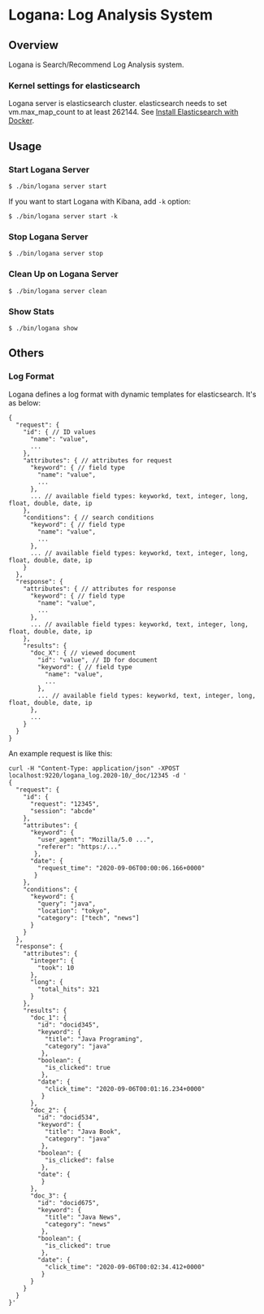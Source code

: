 Logana: Log Analysis System
===========================

## Overview

Logana is Search/Recommend Log Analysis system.

### Kernel settings for elasticsearch

Logana server is elasticsearch cluster.
elasticsearch needs to set vm.max\_map\_count to at least 262144.
See [Install Elasticsearch with Docker](https://www.elastic.co/guide/en/elasticsearch/reference/current/docker.html#docker-prod-prerequisites).

## Usage

### Start Logana Server

```
$ ./bin/logana server start
```

If you want to start Logana with Kibana, add `-k` option:

```
$ ./bin/logana server start -k
```

### Stop Logana Server

```
$ ./bin/logana server stop
```

### Clean Up on Logana Server

```
$ ./bin/logana server clean
```

### Show Stats

```
$ ./bin/logana show
```
## Others

### Log Format

Logana defines a log format with dynamic templates for elasticsearch.
It's as below:

```
{
  "request": {
    "id": { // ID values
      "name": "value",
      ...
    },
    "attributes": { // attributes for request
      "keyword": { // field type
        "name": "value",
        ...
      },
      ... // available field types: keyworkd, text, integer, long, float, double, date, ip
    },
    "conditions": { // search conditions
      "keyword": { // field type
        "name": "value",
        ...
      },
      ... // available field types: keyworkd, text, integer, long, float, double, date, ip
    }
  },
  "response": {
    "attributes": { // attributes for response
      "keyword": { // field type
        "name": "value",
        ...
      },
      ... // available field types: keyworkd, text, integer, long, float, double, date, ip
    },
    "results": {
      "doc_X": { // viewed document
        "id": "value", // ID for document
        "keyword": { // field type
          "name": "value",
          ...
        },
        ... // available field types: keyworkd, text, integer, long, float, double, date, ip
      },
      ...
    }
  }
}
```

An example request is like this:

```
curl -H "Content-Type: application/json" -XPOST localhost:9220/logana_log.2020-10/_doc/12345 -d '
{
  "request": {
    "id": {
      "request": "12345",
      "session": "abcde"
    },
    "attributes": {
      "keyword": {
        "user_agent": "Mozilla/5.0 ...",
        "referer": "https:/..."
       },
      "date": {
        "request_time": "2020-09-06T00:00:06.166+0000"
       }
    },
    "conditions": {
      "keyword": {
        "query": "java",
        "location": "tokyo",
        "category": ["tech", "news"]
      }
    }
  },
  "response": {
    "attributes": {
      "integer": {
        "took": 10
      },
      "long": {
        "total_hits": 321
      }
    },
    "results": {
      "doc_1": {
        "id": "docid345",
        "keyword": {
          "title": "Java Programing",
          "category": "java"
         },
        "boolean": {
          "is_clicked": true
         },
        "date": {
          "click_time": "2020-09-06T00:01:16.234+0000"
         }
      },
      "doc_2": {
        "id": "docid534",
        "keyword": {
          "title": "Java Book",
          "category": "java"
         },
        "boolean": {
          "is_clicked": false
         },
        "date": {
         }
      },
      "doc_3": {
        "id": "docid675",
        "keyword": {
          "title": "Java News",
          "category": "news"
         },
        "boolean": {
          "is_clicked": true
         },
        "date": {
          "click_time": "2020-09-06T00:02:34.412+0000"
         }
      }
    }
  }
}'


